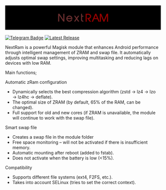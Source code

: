 ![elogo](https://raw.githubusercontent.com/Rexamm1t/NextRAM/refs/heads/main/github/IMG_20250907_140904.jpg)

<div id="badges">
  <a 
href="https://t.me/rexamm1t_channel"
><img src="https://img.shields.io/badge/Telegram-blue?style=for-the-badge&logo=telegram&logoColor=white" alt="Telegram Badge" /></a>
  <a href="https://github.com/Rexamm1t/NextRAM/releases/latest"><img src="https://img.shields.io/github/v/release/Rexamm1t/NextRAM" alt="Latest Release" /></a>
</div>

NextRam is a powerful Magisk module that enhances Android performance through intelligent management of ZRAM and swap file. It automatically adjusts optimal swap settings, improving multitasking and reducing lags on devices with low RAM.  



Main functions;

Automatic zRam configuration

- Dynamically selects the best compression algorithm (zstd → lz4 → lzo → lz4hc → deflate).  
- The optimal size of ZRAM (by default, 65% of the RAM, can be changed).  
- Full support for old and new cores (if ZRAM is unavailable, the module will continue to work with the swap file).


Smart swap file

- Creates a swap file in the module folder
- Free space monitoring – will not be activated if there is insufficient memory.  
- Automatic mounting after reboot (added to fstab).  
- Does not activate when the battery is low (<15%).  

Compatibility

- Supports different file systems (ext4, F2FS, etc.).
- Takes into account SELinux (tries to set the correct context).
